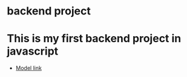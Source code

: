 # backend project

# This is my first backend project in javascript
- [Model link](https://app.eraser.io/workspace/YtPqZ1VogxGy1jzIDkzj) 
